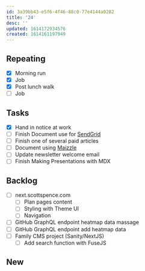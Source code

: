 ```yaml
---
id: 3a39bb43-e5f6-4f46-88c0-77e4144a0282
title: '24'
desc: ''
updated: 1614172934576
created: 1614161197949
---
```


## Repeating

- [x] Morning run
- [x] Job
- [x] Post lunch walk
- [ ] Job

## Tasks

- [x] Hand in notice at work
- [ ] Finish Document use for [SendGrid]
- [ ] Finish one of several paid articles
- [ ] Document using [Maizzle]
- [ ] Update newsletter welcome email
- [ ] Finish Making Presentations with MDX

## Backlog

- [ ] next.scottspence.com
  - [ ] Plan pages content
  - [ ] Styling with Theme UI
  - [ ] Navigation
- [ ] GitHub GraphQL endpoint heatmap data massage
- [ ] GitHub GraphQL endpoint add heatmap data
- [ ] Family CMS project (Sanity/NextJS)
  - [ ] Add search function with FuseJS

## New

<!-- Links -->

[maizzle]: https://maizzle.com/
[sendgrid]: https://app.sendgrid.com
